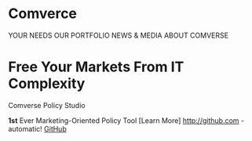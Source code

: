 
# Comverce

YOUR NEEDS
OUR PORTFOLIO
NEWS & MEDIA
ABOUT COMVERSE


# **Free Your Markets From IT Complexity**
 Comverse Policy Studio 
 
 **1st** Ever Marketing-Oriented Policy Tool 
 [Learn More]
 http://github.com - automatic!
[GitHub](http://github.com)
 
